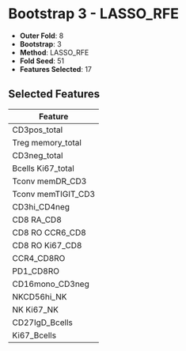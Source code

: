 # Bootstrap 3 - LASSO_RFE

- **Outer Fold**: 8
- **Bootstrap**: 3
- **Method**: LASSO_RFE
- **Fold Seed**: 51
- **Features Selected**: 17

## Selected Features

| Feature |
|---------|
| CD3pos_total |
| Treg memory_total |
| CD3neg_total |
| Bcells Ki67_total |
| Tconv memDR_CD3 |
| Tconv memTIGIT_CD3 |
| CD3hi_CD4neg |
| CD8 RA_CD8 |
| CD8 RO CCR6_CD8 |
| CD8 RO Ki67_CD8 |
| CCR4_CD8RO |
| PD1_CD8RO |
| CD16mono_CD3neg |
| NKCD56hi_NK |
| NK Ki67_NK |
| CD27IgD_Bcells |
| Ki67_Bcells |

